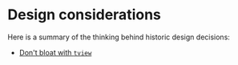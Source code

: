 # Design considerations

Here is a summary of the thinking behind historic design decisions:

* [Don't bloat with `tview`](../4)

